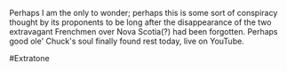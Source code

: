 Perhaps I am the only to wonder; perhaps this is some sort of conspiracy thought by its proponents to be long after the disappearance of the two extravagant Frenchmen over Nova Scotia(?) had been forgotten. Perhaps good ole' Chuck's soul finally found rest today, live on YouTube.

#Extratone